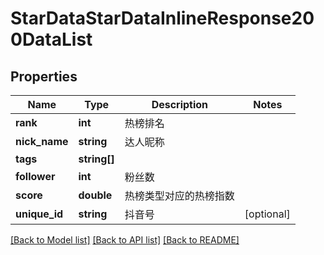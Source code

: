 # StarDataStarDataInlineResponse200DataList

## Properties
Name | Type | Description | Notes
------------ | ------------- | ------------- | -------------
**rank** | **int** | 热榜排名 | 
**nick_name** | **string** | 达人昵称 | 
**tags** | **string[]** |  | 
**follower** | **int** | 粉丝数 | 
**score** | **double** | 热榜类型对应的热榜指数 | 
**unique_id** | **string** | 抖音号 | [optional] 

[[Back to Model list]](../README.md#documentation-for-models) [[Back to API list]](../README.md#documentation-for-api-endpoints) [[Back to README]](../README.md)

